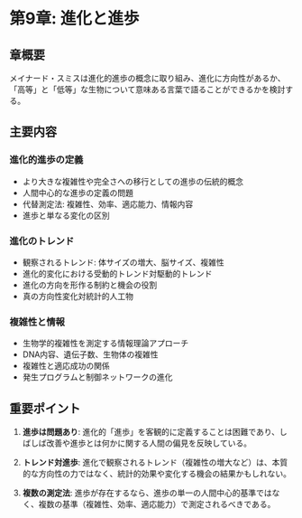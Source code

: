 # 第9章: 進化と進歩

## 章概要
メイナード・スミスは進化的進歩の概念に取り組み、進化に方向性があるか、「高等」と「低等」な生物について意味ある言葉で語ることができるかを検討する。

## 主要内容

### 進化的進歩の定義
- より大きな複雑性や完全さへの移行としての進歩の伝統的概念
- 人間中心的な進歩の定義の問題
- 代替測定法: 複雑性、効率、適応能力、情報内容
- 進歩と単なる変化の区別

### 進化のトレンド
- 観察されるトレンド: 体サイズの増大、脳サイズ、複雑性
- 進化的変化における受動的トレンド対駆動的トレンド
- 進化の方向を形作る制約と機会の役割
- 真の方向性変化対統計的人工物

### 複雑性と情報
- 生物学的複雑性を測定する情報理論アプローチ
- DNA内容、遺伝子数、生物体の複雑性
- 複雑性と適応成功の関係
- 発生プログラムと制御ネットワークの進化

## 重要ポイント

1. **進歩は問題あり**: 進化的「進歩」を客観的に定義することは困難であり、しばしば改善や進歩とは何かに関する人間の偏見を反映している。

2. **トレンド対進歩**: 進化で観察されるトレンド（複雑性の増大など）は、本質的な方向性の力ではなく、統計的効果や変化する機会の結果かもしれない。

3. **複数の測定法**: 進歩が存在するなら、進歩の単一の人間中心的基準ではなく、複数の基準（複雑性、効率、適応能力）で測定されるべきである。